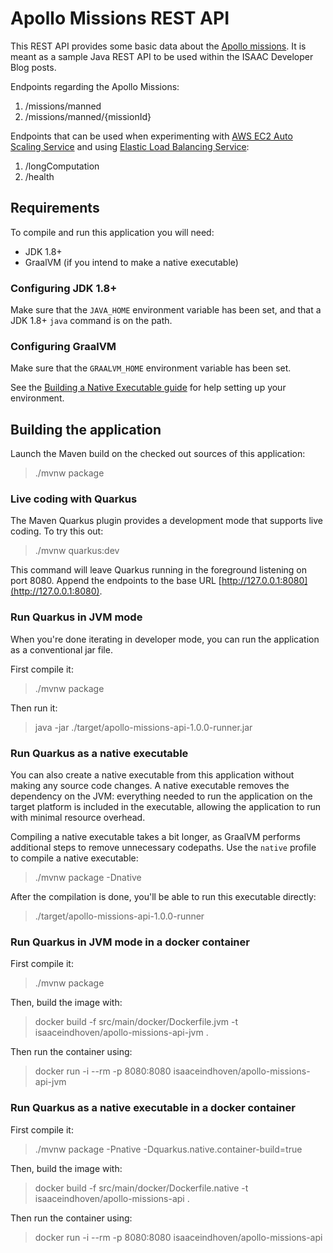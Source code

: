 # Apollo Missions REST API

This REST API provides some basic data about the [Apollo missions](https://wehackthemoon.com/missions). It is meant as a sample Java REST API to be used within the ISAAC Developer Blog posts.

Endpoints regarding the Apollo Missions:
1. /missions/manned
2. /missions/manned/{missionId}

Endpoints that can be used when experimenting with [AWS EC2 Auto Scaling Service](https://aws.amazon.com/ec2/autoscaling/) 
and using [Elastic Load Balancing Service](https://aws.amazon.com/elasticloadbalancing/):
1. /longComputation
2. /health

## Requirements

To compile and run this application you will need:

- JDK 1.8+
- GraalVM (if you intend to make a native executable)

### Configuring JDK 1.8+

Make sure that the `JAVA_HOME` environment variable has been set, 
and that a JDK 1.8+ `java` command is on the path.

### Configuring GraalVM
Make sure that the `GRAALVM_HOME` environment variable has been set.

See the [Building a Native Executable guide](https://quarkus.io/guides/building-native-image-guide)
for help setting up your environment.

## Building the application

Launch the Maven build on the checked out sources of this application:

> ./mvnw package

### Live coding with Quarkus

The Maven Quarkus plugin provides a development mode that supports
live coding. To try this out:

> ./mvnw quarkus:dev

This command will leave Quarkus running in the foreground listening on port 8080.
Append the endpoints to the base URL [http://127.0.0.1:8080](http://127.0.0.1:8080).

### Run Quarkus in JVM mode

When you're done iterating in developer mode, you can run the application as a
conventional jar file.

First compile it:

> ./mvnw package

Then run it:

> java -jar ./target/apollo-missions-api-1.0.0-runner.jar

### Run Quarkus as a native executable

You can also create a native executable from this application without making any
source code changes. A native executable removes the dependency on the JVM:
everything needed to run the application on the target platform is included in
the executable, allowing the application to run with minimal resource overhead.

Compiling a native executable takes a bit longer, as GraalVM performs additional
steps to remove unnecessary codepaths. Use the  `native` profile to compile a
native executable:

> ./mvnw package -Dnative

After the compilation is done, you'll be able to run this executable directly:

> ./target/apollo-missions-api-1.0.0-runner

### Run Quarkus in JVM mode in a docker container
First compile it:

> ./mvnw package

Then, build the image with:

> docker build -f src/main/docker/Dockerfile.jvm -t isaaceindhoven/apollo-missions-api-jvm .

Then run the container using:
> docker run -i --rm -p 8080:8080 isaaceindhoven/apollo-missions-api-jvm

### Run Quarkus as a native executable in a docker container
First compile it:

> ./mvnw package -Pnative -Dquarkus.native.container-build=true

Then, build the image with:

> docker build -f src/main/docker/Dockerfile.native -t isaaceindhoven/apollo-missions-api .

Then run the container using:
> docker run -i --rm -p 8080:8080 isaaceindhoven/apollo-missions-api